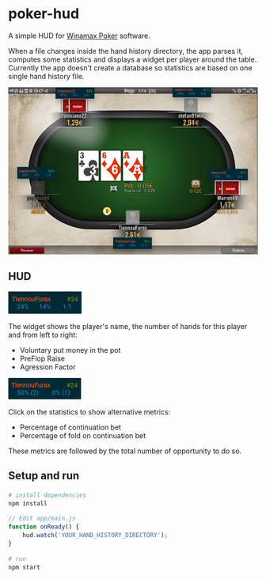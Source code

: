 # poker-hud

A simple HUD for [Winamax Poker](https://www.winamax.fr/en/) software. 

When a file changes inside the hand history directory, the app parses it, computes some statistics and displays a widget per player around the table. Currently the app doesn't create a database so statistics are based on one single hand history file.

![Screenshot](./static/hud.png)

## HUD

![Main metrics](./static/main_metrics.png)

The widget shows the player's name, the number of hands for this player and from left to right:
* Voluntary put money in the pot
* PreFlop Raise
* Agression Factor

![Alternative metrics](./static/alt_metrics.png)

Click on the statistics to show alternative metrics:
* Percentage of continuation bet
* Percentage of fold on continuation bet

These metrics are followed by the total number of opportunity to do so.

## Setup and run

``` bash
# install dependencies
npm install
```

```javascript
// Edit app/main.js
function onReady() {
    hud.watch('YOUR_HAND_HISTORY_DIRECTORY');
}
```

``` bash
# run
npm start
```
